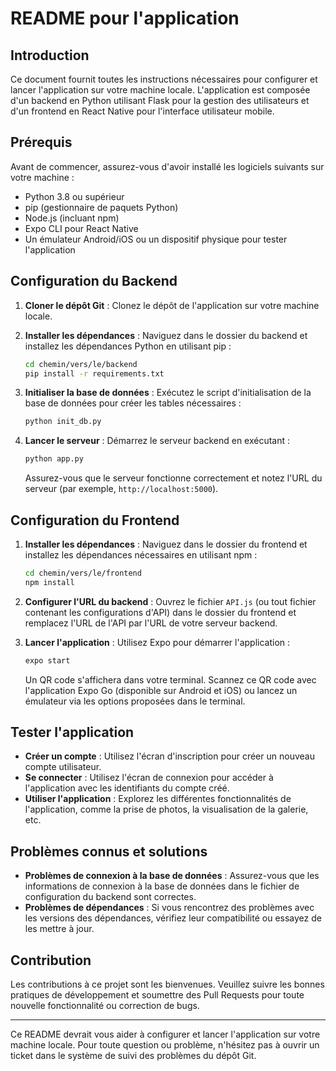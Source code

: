 # README pour l'application

## Introduction

Ce document fournit toutes les instructions nécessaires pour configurer et lancer l'application sur votre machine locale. L'application est composée d'un backend en Python utilisant Flask pour la gestion des utilisateurs et d'un frontend en React Native pour l'interface utilisateur mobile.

## Prérequis

Avant de commencer, assurez-vous d'avoir installé les logiciels suivants sur votre machine :

- Python 3.8 ou supérieur
- pip (gestionnaire de paquets Python)
- Node.js (incluant npm)
- Expo CLI pour React Native
- Un émulateur Android/iOS ou un dispositif physique pour tester l'application

## Configuration du Backend

1. **Cloner le dépôt Git** : Clonez le dépôt de l'application sur votre machine locale.

2. **Installer les dépendances** : Naviguez dans le dossier du backend et installez les dépendances Python en utilisant pip :

   ```bash
   cd chemin/vers/le/backend
   pip install -r requirements.txt
   ```

3. **Initialiser la base de données** : Exécutez le script d'initialisation de la base de données pour créer les tables nécessaires :

   ```bash
   python init_db.py
   ```

4. **Lancer le serveur** : Démarrez le serveur backend en exécutant :

   ```bash
   python app.py
   ```

   Assurez-vous que le serveur fonctionne correctement et notez l'URL du serveur (par exemple, `http://localhost:5000`).

## Configuration du Frontend

1. **Installer les dépendances** : Naviguez dans le dossier du frontend et installez les dépendances nécessaires en utilisant npm :

   ```bash
   cd chemin/vers/le/frontend
   npm install
   ```

2. **Configurer l'URL du backend** : Ouvrez le fichier `API.js` (ou tout fichier contenant les configurations d'API) dans le dossier du frontend et remplacez l'URL de l'API par l'URL de votre serveur backend.

3. **Lancer l'application** : Utilisez Expo pour démarrer l'application :

   ```bash
   expo start
   ```

   Un QR code s'affichera dans votre terminal. Scannez ce QR code avec l'application Expo Go (disponible sur Android et iOS) ou lancez un émulateur via les options proposées dans le terminal.

## Tester l'application

- **Créer un compte** : Utilisez l'écran d'inscription pour créer un nouveau compte utilisateur.
- **Se connecter** : Utilisez l'écran de connexion pour accéder à l'application avec les identifiants du compte créé.
- **Utiliser l'application** : Explorez les différentes fonctionnalités de l'application, comme la prise de photos, la visualisation de la galerie, etc.

## Problèmes connus et solutions

- **Problèmes de connexion à la base de données** : Assurez-vous que les informations de connexion à la base de données dans le fichier de configuration du backend sont correctes.
- **Problèmes de dépendances** : Si vous rencontrez des problèmes avec les versions des dépendances, vérifiez leur compatibilité ou essayez de les mettre à jour.

## Contribution

Les contributions à ce projet sont les bienvenues. Veuillez suivre les bonnes pratiques de développement et soumettre des Pull Requests pour toute nouvelle fonctionnalité ou correction de bugs.

---

Ce README devrait vous aider à configurer et lancer l'application sur votre machine locale. Pour toute question ou problème, n'hésitez pas à ouvrir un ticket dans le système de suivi des problèmes du dépôt Git.
